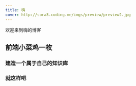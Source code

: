 ```yaml
---
title: 嗨
cover: http://sora3.coding.me/imgs/preview/preview2.jpg
---
```

欢迎来到嗨的博客

## 前端小菜鸡一枚

### 建造一个属于自己的知识库

### 就这样吧